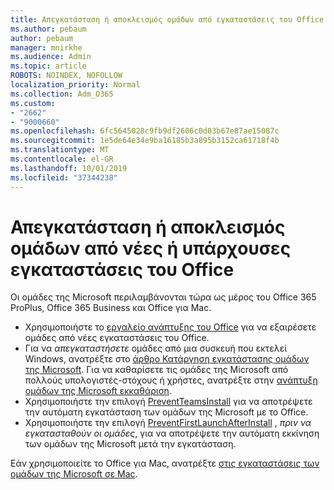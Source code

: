 ```yaml
---
title: Απεγκατάσταση ή αποκλεισμός ομάδων από εγκαταστάσεις του Office
ms.author: pebaum
author: pebaum
manager: mnirkhe
ms.audience: Admin
ms.topic: article
ROBOTS: NOINDEX, NOFOLLOW
localization_priority: Normal
ms.collection: Adm_O365
ms.custom:
- "2662"
- "9000660"
ms.openlocfilehash: 6fc5645028c9fb9df2606c0d03b67e87ae15087c
ms.sourcegitcommit: 1e5de64e34e9ba16185b3a895b3152ca61718f4b
ms.translationtype: MT
ms.contentlocale: el-GR
ms.lasthandoff: 10/01/2019
ms.locfileid: "37344238"
---
```

# <a name="uninstall-or-exclude-teams-from-new-or-existing-office-installations"></a>Απεγκατάσταση ή αποκλεισμός ομάδων από νέες ή υπάρχουσες εγκαταστάσεις του Office

Οι ομάδες της Microsoft περιλαμβάνονται τώρα ως μέρος του Office 365 ProPlus, Office 365 Business και Office για Mac.

- Χρησιμοποιήστε το [εργαλείο ανάπτυξης του Office](https://docs.microsoft.com/deployoffice/teams-install#how-to-exclude-microsoft-teams-from-new-installations-of-office-365-proplus) για να εξαιρέσετε ομάδες από νέες εγκαταστάσεις του Office.
- Για να *απεγκαταστήσετε* ομάδες από μια συσκευή που εκτελεί Windows, ανατρέξτε στο [άρθρο Κατάργηση εγκατάστασης ομάδων της Microsoft](https://support.office.com/article/3b159754-3c26-4952-abe7-57d27f5f4c81). Για να καθαρίσετε τις ομάδες της Microsoft από πολλούς υπολογιστές-στόχους ή χρήστες, ανατρέξτε στην [ανάπτυξη ομάδων της Microsoft εκκαθάριση](https://docs.microsoft.com/microsoftteams/scripts/powershell-script-teams-deployment-clean-up).
- Χρησιμοποιήστε την επιλογή [PreventTeamsInstall](https://docs.microsoft.com/deployoffice/teams-install#use-group-policy-to-control-the-installation-of-microsoft-teams
) για να αποτρέψετε την αυτόματη εγκατάσταση των ομάδων της Microsoft με το Office.
- Χρησιμοποιήστε την επιλογή [PreventFirstLaunchAfterInstall](https://docs.microsoft.com/deployoffice/teams-install#use-group-policy-to-prevent-microsoft-teams-from-starting-automatically-after-installation) , *πριν να εγκατασταθούν οι ομάδες*, για να αποτρέψετε την αυτόματη εκκίνηση των ομάδων της Microsoft μετά την εγκατάσταση.

Εάν χρησιμοποιείτε το Office για Mac, ανατρέξτε [στις εγκαταστάσεις των ομάδων της Microsoft σε Mac](https://docs.microsoft.com/deployoffice/teams-install#microsoft-teams-installations-on-a-mac).